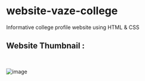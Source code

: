 # website-vaze-college
Informative college profile website using HTML &amp; CSS

 <h2> Website Thumbnail : </h2>
 <br> 
 
![image](https://user-images.githubusercontent.com/82753658/205978048-1602b3fc-74f0-4407-8ea5-e9c16384af68.png)
